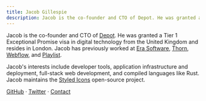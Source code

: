 ```yaml
---
title: Jacob Gillespie
description: Jacob is the co-founder and CTO of Depot. He was granted a Tier 1 Exceptional Promise visa in digital technology from the United Kingdom and resides in London. Jacob has previously worked at Era Software, Thorn, Webflow, and Playlist.
---
```


Jacob is the co-founder and CTO of [Depot](https://depot.dev). He was granted a Tier 1 Exceptional Promise visa in digital technology from the United Kingdom and resides in London. Jacob has previously worked at [Era Software](https://era.co), [Thorn](https://thorn.org), [Webflow](https://webflow.com), and [Playlist](https://www.playlist.com).

Jacob's interests include developer tools, application infrastructure and deployment, full-stack web development, and compiled languages like Rust. Jacob maintains the [Styled Icons](https://github.com/styled-icons/styled-icons) open-source project.

[GitHub](https://github.com/jacobwgillespie) · [Twitter](https://twitter.com/jacobwgillespie) · [Contact](mailto:jacobwgillespie@gmail.com)
